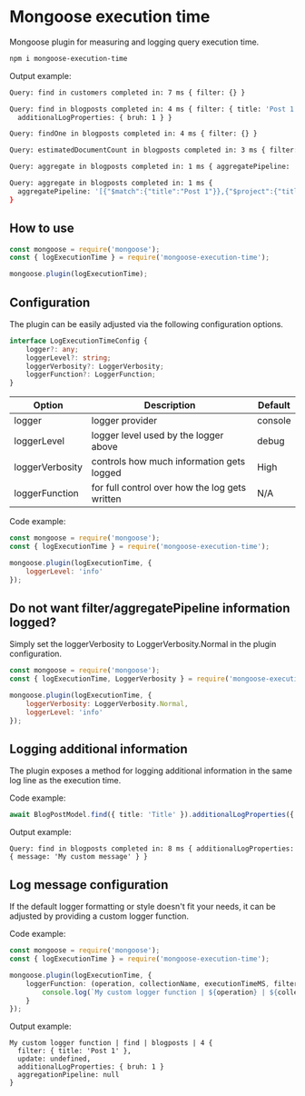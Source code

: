 
# Mongoose execution time

Mongoose plugin for measuring and logging query execution time.

```bash
npm i mongoose-execution-time
```

Output example:

```sh
Query: find in customers completed in: 7 ms { filter: {} }

Query: find in blogposts completed in: 4 ms { filter: { title: 'Post 1' },
  additionalLogProperties: { bruh: 1 } }

Query: findOne in blogposts completed in: 4 ms { filter: {} }

Query: estimatedDocumentCount in blogposts completed in: 3 ms { filter: {} }

Query: aggregate in blogposts completed in: 1 ms { aggregatePipeline: '[{"$match":{"title":"Post 1"}}]' }

Query: aggregate in blogposts completed in: 1 ms {
  aggregatePipeline: '[{"$match":{"title":"Post 1"}},{"$project":{"title":1}}]'
}


```

## How to use

```js
const mongoose = require('mongoose');
const { logExecutionTime } = require('mongoose-execution-time');

mongoose.plugin(logExecutionTime);
```


## Configuration


The plugin can be easily adjusted via the following configuration options.

```ts
interface LogExecutionTimeConfig {
    logger?: any;
    loggerLevel?: string;
    loggerVerbosity?: LoggerVerbosity;
    loggerFunction?: LoggerFunction;
}
```


| Option  | Description  | Default  |
|---|---|---|
| logger  | logger provider  | console   |
| loggerLevel  | logger level used by the logger above  | debug  |
| loggerVerbosity  | controls how much information gets logged  | High  |
| loggerFunction | for full control over how the log gets written | N/A |


Code example:

```js
const mongoose = require('mongoose');
const { logExecutionTime } = require('mongoose-execution-time');

mongoose.plugin(logExecutionTime, {
    loggerLevel: 'info'
});
```
## Do not want filter/aggregatePipeline information logged?

Simply set the loggerVerbosity to LoggerVerbosity.Normal in the plugin configuration.

```js
const mongoose = require('mongoose');
const { logExecutionTime, LoggerVerbosity } = require('mongoose-execution-time');

mongoose.plugin(logExecutionTime, {
    loggerVerbosity: LoggerVerbosity.Normal,
    loggerLevel: 'info'
});
```

## Logging additional information

The plugin exposes a method for logging additional information in the same log line as the execution time.

Code example:

```ts
await BlogPostModel.find({ title: 'Title' }).additionalLogProperties({ message: 'My custom message'});
```

Output example:

```
Query: find in blogposts completed in: 8 ms { additionalLogProperties: { message: 'My custom message' } }
```

## Log message configuration

If the default logger formatting or style doesn't fit your needs, it can be adjusted by providing a custom logger function.

Code example:

```ts
const mongoose = require('mongoose');
const { logExecutionTime } = require('mongoose-execution-time');

mongoose.plugin(logExecutionTime, {
    loggerFunction: (operation, collectionName, executionTimeMS, filter, update, additionalLogProperties, aggregationPipeline) => {
        console.log(`My custom logger function | ${operation} | ${collectionName} | ${executionTimeMS}`, { filter, update, additionalLogProperties, aggregationPipeline })
    }
});
```

Output example:

```
My custom logger function | find | blogposts | 4 {
  filter: { title: 'Post 1' },
  update: undefined,
  additionalLogProperties: { bruh: 1 }
  aggregationPipeline: null
}
```